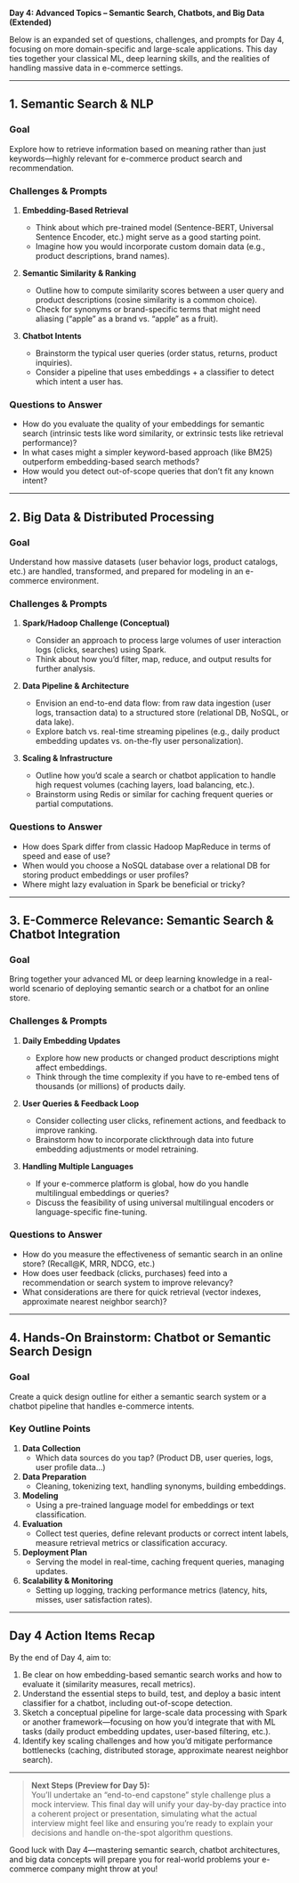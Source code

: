 **Day 4: Advanced Topics – Semantic Search, Chatbots, and Big Data (Extended)**

Below is an expanded set of questions, challenges, and prompts for Day 4, focusing on more domain-specific and large-scale applications. This day ties together your classical ML, deep learning skills, and the realities of handling massive data in e-commerce settings.

---

## 1. Semantic Search & NLP

### Goal

Explore how to retrieve information based on meaning rather than just keywords—highly relevant for e-commerce product search and recommendation.

### Challenges & Prompts

1. **Embedding-Based Retrieval**

   - Think about which pre-trained model (Sentence-BERT, Universal Sentence Encoder, etc.) might serve as a good starting point.
   - Imagine how you would incorporate custom domain data (e.g., product descriptions, brand names).

2. **Semantic Similarity & Ranking**

   - Outline how to compute similarity scores between a user query and product descriptions (cosine similarity is a common choice).
   - Check for synonyms or brand-specific terms that might need aliasing (“apple” as a brand vs. “apple” as a fruit).

3. **Chatbot Intents**
   - Brainstorm the typical user queries (order status, returns, product inquiries).
   - Consider a pipeline that uses embeddings + a classifier to detect which intent a user has.

### Questions to Answer

- How do you evaluate the quality of your embeddings for semantic search (intrinsic tests like word similarity, or extrinsic tests like retrieval performance)?
- In what cases might a simpler keyword-based approach (like BM25) outperform embedding-based search methods?
- How would you detect out-of-scope queries that don’t fit any known intent?

---

## 2. Big Data & Distributed Processing

### Goal

Understand how massive datasets (user behavior logs, product catalogs, etc.) are handled, transformed, and prepared for modeling in an e-commerce environment.

### Challenges & Prompts

1. **Spark/Hadoop Challenge (Conceptual)**

   - Consider an approach to process large volumes of user interaction logs (clicks, searches) using Spark.
   - Think about how you’d filter, map, reduce, and output results for further analysis.

2. **Data Pipeline & Architecture**

   - Envision an end-to-end data flow: from raw data ingestion (user logs, transaction data) to a structured store (relational DB, NoSQL, or data lake).
   - Explore batch vs. real-time streaming pipelines (e.g., daily product embedding updates vs. on-the-fly user personalization).

3. **Scaling & Infrastructure**
   - Outline how you’d scale a search or chatbot application to handle high request volumes (caching layers, load balancing, etc.).
   - Brainstorm using Redis or similar for caching frequent queries or partial computations.

### Questions to Answer

- How does Spark differ from classic Hadoop MapReduce in terms of speed and ease of use?
- When would you choose a NoSQL database over a relational DB for storing product embeddings or user profiles?
- Where might lazy evaluation in Spark be beneficial or tricky?

---

## 3. E-Commerce Relevance: Semantic Search & Chatbot Integration

### Goal

Bring together your advanced ML or deep learning knowledge in a real-world scenario of deploying semantic search or a chatbot for an online store.

### Challenges & Prompts

1. **Daily Embedding Updates**

   - Explore how new products or changed product descriptions might affect embeddings.
   - Think through the time complexity if you have to re-embed tens of thousands (or millions) of products daily.

2. **User Queries & Feedback Loop**

   - Consider collecting user clicks, refinement actions, and feedback to improve ranking.
   - Brainstorm how to incorporate clickthrough data into future embedding adjustments or model retraining.

3. **Handling Multiple Languages**
   - If your e-commerce platform is global, how do you handle multilingual embeddings or queries?
   - Discuss the feasibility of using universal multilingual encoders or language-specific fine-tuning.

### Questions to Answer

- How do you measure the effectiveness of semantic search in an online store? (Recall@K, MRR, NDCG, etc.)
- How does user feedback (clicks, purchases) feed into a recommendation or search system to improve relevancy?
- What considerations are there for quick retrieval (vector indexes, approximate nearest neighbor search)?

---

## 4. Hands-On Brainstorm: Chatbot or Semantic Search Design

### Goal

Create a quick design outline for either a semantic search system or a chatbot pipeline that handles e-commerce intents.

### Key Outline Points

1. **Data Collection**
   - Which data sources do you tap? (Product DB, user queries, logs, user profile data…)
2. **Data Preparation**
   - Cleaning, tokenizing text, handling synonyms, building embeddings.
3. **Modeling**
   - Using a pre-trained language model for embeddings or text classification.
4. **Evaluation**
   - Collect test queries, define relevant products or correct intent labels, measure retrieval metrics or classification accuracy.
5. **Deployment Plan**
   - Serving the model in real-time, caching frequent queries, managing updates.
6. **Scalability & Monitoring**
   - Setting up logging, tracking performance metrics (latency, hits, misses, user satisfaction rates).

---

## Day 4 Action Items Recap

By the end of Day 4, aim to:

1. Be clear on how embedding-based semantic search works and how to evaluate it (similarity measures, recall metrics).
2. Understand the essential steps to build, test, and deploy a basic intent classifier for a chatbot, including out-of-scope detection.
3. Sketch a conceptual pipeline for large-scale data processing with Spark or another framework—focusing on how you’d integrate that with ML tasks (daily product embedding updates, user-based filtering, etc.).
4. Identify key scaling challenges and how you’d mitigate performance bottlenecks (caching, distributed storage, approximate nearest neighbor search).

---

> **Next Steps (Preview for Day 5):**  
> You’ll undertake an “end-to-end capstone” style challenge plus a mock interview. This final day will unify your day-by-day practice into a coherent project or presentation, simulating what the actual interview might feel like and ensuring you’re ready to explain your decisions and handle on-the-spot algorithm questions.

Good luck with Day 4—mastering semantic search, chatbot architectures, and big data concepts will prepare you for real-world problems your e-commerce company might throw at you!
